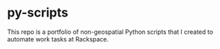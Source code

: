 # py-scripts

This repo is a portfolio of non-geospatial Python scripts that I created to automate work tasks at Rackspace.

